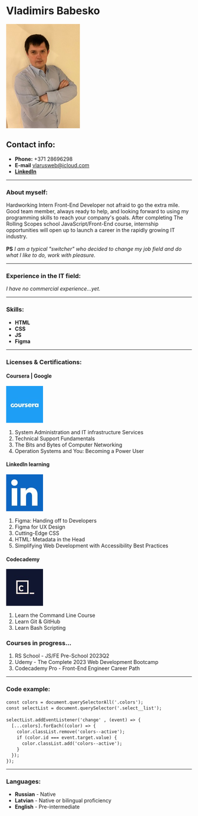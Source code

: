# **Vladimirs Babesko**

![CV avatar](images/CV_avatar_200px.jpg)

## **Contact info:**

* **Phone:** +371 28696298
* **E-mail** <vlarusweb@icloud.com>
* **[LinkedIn](https://www.linkedin.com/in/vladimirs-babesko-b89858230/)**

---

### **About myself:**

Hardworking Intern Front-End Developer not afraid to go the extra mile. Good team member, always ready to help, and looking forward to using my programming skills to reach your company's goals. After completing The Rolling Scopes school JavaScript/Front-End course, internship opportunities will open up to launch a career in the rapidly growing IT industry.
\
\
**PS** *I am a typical "switcher" who decided to change my job field and do what I like to do, work with pleasure.*

---

### **Experience in the IT field:**

*I have no commercial experience...yet.*

---

### **Skills:**

* **HTML**
* **CSS**
* **JS**
* **Figma**

---

### **Licenses & Certifications:**

#### **Coursera | Google**

![Coursera logo](images/coursera.jpeg)

1. System Administration and IT infrastructure Services
2. Technical Support Fundamentals
3. The Bits and Bytes of Computer Networking
4. Operation Systems and You: Becoming a Power User

#### **LinkedIn learning**

![LinkedIn logo](images/linkedIn.jpeg)

1. Figma: Handing off to Developers
2. Figma for UX Design
3. Cutting-Edge CSS
4. HTML: Metadata in the Head
5. Simplifying Web Development with Accessibility Best Practices

#### **Codecademy**

![Codecademy logo](images/codecademy.jpeg)

1. Learn the Command Line Course
2. Learn Git & GitHub
3. Learn Bash Scripting

### **Courses in progress...**

1. RS School - JS/FE Pre-School 2023Q2
2. Udemy - The Complete 2023 Web Development Bootcamp
3. Codecademy Pro - Front-End Engineer Career Path

---

### **Code example:**

```JS
const colors = document.querySelectorAll('.colors');
const selectList = document.querySelector('.select__list');

selectList.addEventListener('change' , (event) => {
  [...colors].forEach((color) => {
    color.classList.remove('colors--active');
    if (color.id === event.target.value) {
      color.classList.add('colors--active');
    }
  });
});
```

---

### **Languages:**

* **Russian** - Native
* **Latvian** - Native or bilingual proficiency
* **English** - Pre-intermediate
